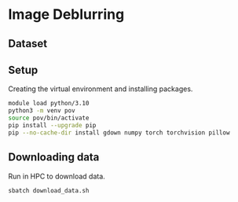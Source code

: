 # Image Deblurring
## Dataset

## Setup
Creating the virtual environment and installing packages. 
``````bash
module load python/3.10
python3 -m venv pov
source pov/bin/activate
pip install --upgrade pip
pip --no-cache-dir install gdown numpy torch torchvision pillow
``````
## Downloading data
Run in HPC to download data. 
``````bash
sbatch download_data.sh
``````
